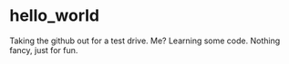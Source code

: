 # hello_world
Taking the github out for a test drive.
Me? Learning some code. Nothing fancy, just for fun.
